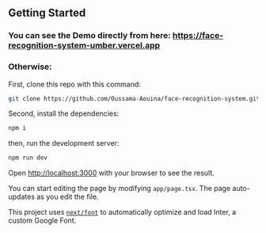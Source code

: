 ## Getting Started

### You can see the Demo directly from here: https://face-recognition-system-umber.vercel.app

### Otherwise:

First, clone this repo with this command:

```bash
git clone https://github.com/Oussama-Aouina/face-recognition-system.git
```

Second, install the dependencies:

```bash
npm i
```

then, run the development server:

```bash
npm run dev
```

Open [http://localhost:3000](http://localhost:3000) with your browser to see the result.

You can start editing the page by modifying `app/page.tsx`. The page auto-updates as you edit the file.

This project uses [`next/font`](https://nextjs.org/docs/basic-features/font-optimization) to automatically optimize and load Inter, a custom Google Font.
